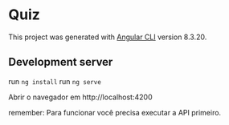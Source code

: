 # Quiz

This project was generated with [Angular CLI](https://github.com/angular/angular-cli) version 8.3.20.

## Development server
run `ng install`
run `ng serve`

Abrir o navegador em http://localhost:4200


remember:  Para funcionar você precisa executar a API primeiro.
